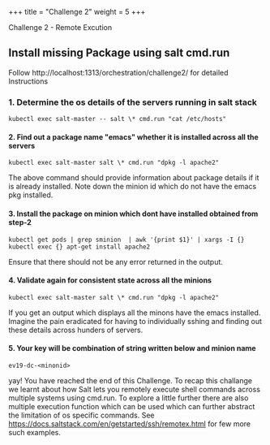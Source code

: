 +++
title = "Challenge 2"
weight = 5
+++

Challenge 2 - Remote Excution

## Install missing Package using salt cmd.run 

Follow  http://localhost:1313/orchestration/challenge2/ for detailed Instructions 


### 1. Determine the os details of the servers running in salt stack 

```
kubectl exec salt-master -- salt \* cmd.run "cat /etc/hosts"
```

#### 2. Find out a package  name "emacs" whether it is installed across all the servers

```
kubectl exec salt-master salt \* cmd.run "dpkg -l apache2"
```
The above command should provide information about package details if it is already installed. Note down the minion id which do not have the emacs pkg installed. 

#### 3. Install the package on minion which dont have installed obtained from step-2 

```
kubectl get pods | grep sminion  | awk '{print $1}' | xargs -I {} kubectl exec {} apt-get install apache2
```
Ensure that there should not be any error returned in the output. 

#### 4. Validate again for consistent state across all the minions

```
kubectl exec salt-master salt \* cmd.run "dpkg -l apache2"
```

If you get an output which displays all the minons have the emacs installed. 
Imagine the pain eradicated for having to individually sshing and finding out these details across hunders of servers. 

#### 5. Your key will be combination of string written below and minion name 

```
ev19-dc-<minonid>
```
yay! You have reached the end of this Challenge. To recap this challange we learnt about how Salt lets you remotely execute shell commands across multiple systems using cmd.run. To explore a little further there are also multiple execution function which can be used which can further abstract the limitation of os specific commands. See https://docs.saltstack.com/en/getstarted/ssh/remotex.html for few more such examples. 
